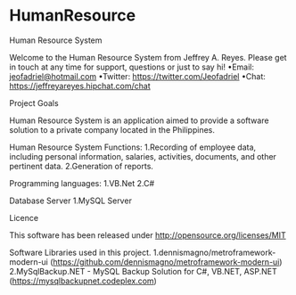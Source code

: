 # HumanResource

Human Resource System

Welcome to the Human Resource  System  from Jeffrey A. Reyes. Please get in touch at any time for support, questions or just to say hi!
•Email: jeofadriel@hotmail.com
•Twitter: https://twitter.com/Jeofadriel
•Chat: https://jeffreyareyes.hipchat.com/chat

Project Goals

Human Resource System is an application aimed to provide a software solution to a private company located in the Philippines.

Human Resource System Functions:
1.Recording of employee data, including personal information, salaries, activities, documents, and other pertinent data.
2.Generation of reports.

Programming languages:
1.VB.Net
2.C#

Database Server
1.MySQL Server

Licence

This software has been released under http://opensource.org/licenses/MIT

Software Libraries used in this project.
1.dennismagno/metroframework-modern-ui  (https://github.com/dennismagno/metroframework-modern-ui)
2.MySqlBackup.NET - MySQL Backup Solution for C#, VB.NET, ASP.NET (https://mysqlbackupnet.codeplex.com)


